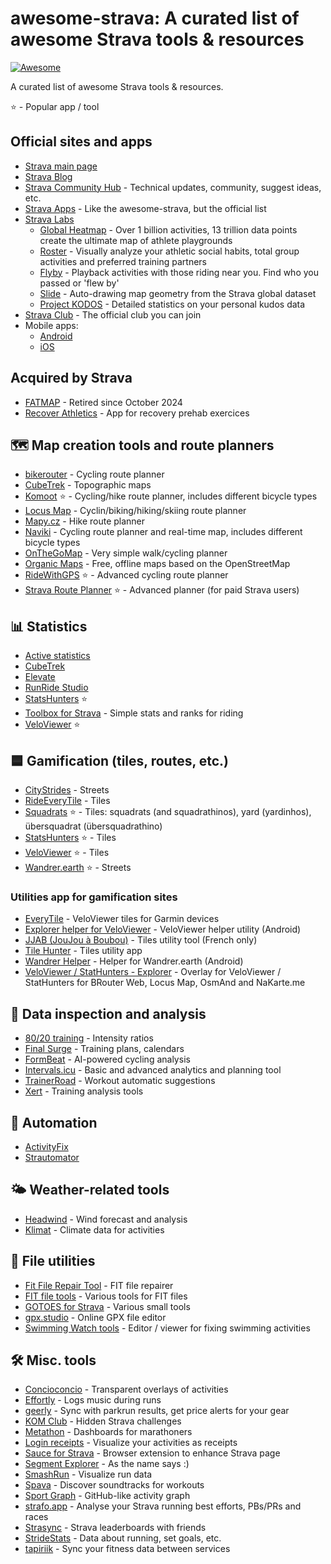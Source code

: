 # awesome-strava: A curated list of awesome Strava tools & resources

[![Awesome](https://awesome.re/badge.svg)](https://awesome.re)

A curated list of awesome Strava tools & resources.

⭐ - Popular app / tool

## Official sites and apps

* [Strava main page](https://www.strava.com/)
* [Strava Blog](https://stories.strava.com/)
* [Strava Community Hub](https://communityhub.strava.com/) - Technical updates, community, suggest ideas, etc.
* [Strava Apps](https://www.strava.com/apps) - Like the awesome-strava, but the official list
* [Strava Labs](https://labs.strava.com/)
  * [Global Heatmap](https://www.strava.com/maps/global-heatmap) - Over 1 billion activities, 13 trillion data points create the ultimate map of athlete playgrounds
  * [Roster](https://labs.strava.com/roster) - Visually analyze your athletic social habits, total group activities and preferred training partners
  * [Flyby](https://labs.strava.com/flyby/) - Playback activities with those riding near you. Find who you passed or 'flew by'
  * [Slide](https://labs.strava.com/slide/) - Auto-drawing map geometry from the Strava global dataset
  * [Project KODOS](https://labs.strava.com/kodos/) - Detailed statistics on your personal kudos data
* [Strava Club](https://www.strava.com/clubs/231407) - The official club you can join
* Mobile apps:
  * [Android](https://play.google.com/store/apps/details?id=com.strava) 
  * [iOS](https://apps.apple.com/us/app/strava-run-bike-hike/id426826309)

## Acquired by Strava

* [FATMAP](https://fatmap.com/) - Retired since October 2024
* [Recover Athletics](https://recoverathletics.com/) - App for recovery prehab exercices

## 🗺️ Map creation tools and route planners

* [bikerouter](https://bikerouter.de/) - Cycling route planner
* [CubeTrek](https://github.com/r-follador/CubeTrek) - Topographic maps
* [Komoot](https://www.komoot.com/) ⭐ - Cycling/hike route planner, includes different bicycle types
* [Locus Map](https://www.locusmap.app/) - Cyclin/biking/hiking/skiing route planner
* [Mapy.cz](https://mapy.cz/) - Hike route planner
* [Naviki](https://www.naviki.org/) - Cycling route planner and real-time map, includes different bicycle types
* [OnTheGoMap](https://onthegomap.com/) - Very simple walk/cycling planner
* [Organic Maps](https://organicmaps.app/) - Free, offline maps based on the OpenStreetMap
* [RideWithGPS](https://ridewithgps.com/) ⭐ - Advanced cycling route planner
* [Strava Route Planner](https://www.strava.com/routes/new) ⭐ - Advanced planner (for paid Strava users)

## 📊 Statistics

* [Active statistics](https://active-statistics.com/home)
* [CubeTrek](https://github.com/r-follador/CubeTrek)
* [Elevate](https://github.com/thomaschampagne/elevate)
* [RunRide Studio](https://runride.studio/)
* [StatsHunters](https://www.statshunters.com/) ⭐
* [Toolbox for Strava](https://www.marcellobrivio.com/projects/strava-toolbox/) - Simple stats and ranks for riding
* [VeloViewer](https://veloviewer.com/) ⭐

## 🟦 Gamification (tiles, routes, etc.)

* [CityStrides](https://citystrides.com/) - Streets
* [RideEveryTile](https://rideeverytile.com/) - Tiles
* [Squadrats](https://squadrats.com/activities) ⭐ - Tiles: squadrats (and squadrathinos), yard (yardinhos), übersquadrat (übersquadrathino)
* [StatsHunters](https://www.statshunters.com/) ⭐ - Tiles
* [VeloViewer](https://veloviewer.com/) ⭐ - Tiles
* [Wandrer.earth](https://wandrer.earth/) ⭐ - Streets

### Utilities app for gamification sites

* [EveryTile](https://apps.garmin.com/apps/e53331b6-55db-475a-99e9-3f567327e7ce) - VeloViewer tiles for Garmin devices
* [Explorer helper for VeloViewer](https://play.google.com/store/apps/details?id=ru.anisart.vv&hl=en) - VeloViewer helper utility (Android)
* [JJAB (JouJou à Boubou)](https://bouillard.org/kikourou/jjab/help.html) - Tiles utility tool (French only)
* [Tile Hunter](https://tilehunter.web.app/) - Tiles utility app
* [Wandrer Helper](https://play.google.com/store/apps/details?id=com.quilkin.wandrerhelper) - Helper for Wandrer.earth (Android)
* [VeloViewer / StatHunters - Explorer](https://vv.fork.pl/) - Overlay for VeloViewer / StatHunters for BRouter Web, Locus Map, OsmAnd and NaKarte.me

## 🧐 Data inspection and analysis

* [80/20 training](https://8020training.app/) - Intensity ratios
* [Final Surge](https://www.finalsurge.com/) - Training plans, calendars
* [FormBeat](https://www.formbeat.com/) - AI-powered cycling analysis
* [Intervals.icu](https://intervals.icu/) - Basic and advanced analytics and planning tool
* [TrainerRoad](https://www.trainerroad.com/) - Workout automatic suggestions
* [Xert](https://www.xertonline.com/) - Training analysis tools

## 🤖 Automation
* [ActivityFix](https://www.activityfix.com/)
* [Strautomator](https://strautomator.com/home)

## 🌤️ Weather-related tools

* [Headwind](https://headwind.app/) - Wind forecast and analysis
* [Klimat](https://klimat.app/) - Climate data for activities

## 💾 File utilities

* [Fit File Repair Tool](https://www.fitfilerepairtool.info/) - FIT file repairer
* [FIT file tools](https://www.fitfiletools.com/) - Various tools for FIT files
* [GOTOES for Strava](https://gotoes.org/strava/) - Various small tools
* [gpx.studio](https://gpx.studio/) - Online GPX file editor
* [Swimming Watch tools](https://www.swimmingwatchtools.com/) - Editor / viewer for fixing swimming activities

## 🛠️ Misc. tools

* [Concioconcio](https://concioconcio.cc/) - Transparent overlays of activities
* [Effortly](https://effortly.run/) - Logs music during runs
* [geerly](https://www.geerly.com/) - Sync with parkrun results, get price alerts for your gear
* [KOM Club](https://www.kom.club/) - Hidden Strava challenges
* [Metathon](https://www.metathon.com/) - Dashboards for marathoners
* [Login receipts](https://ngenart.com/strava/login-receipts) - Visualize your activities as receipts
* [Sauce for Strava](https://www.sauce.llc/) - Browser extension to enhance Strava page
* [Segment Explorer](https://www.doogal.co.uk/SegmentExplorer) - As the name says :)
* [SmashRun](https://smashrun.com/) - Visualize run data
* [Spava](https://www.spava.club/) - Discover soundtracks for workouts
* [Sport Graph](https://graph.rnnr.io/) - GitHub-like activity graph
* [strafo.app](https://strafo.app/) - Analyse your Strava running best efforts, PBs/PRs and races
* [Strasync](https://strasync.com/) - Strava leaderboards with friends
* [StrideStats](https://www.stridestats.com/) - Data about running, set goals, etc.
* [tapiriik](https://tapiriik.com/) - Sync your fitness data between services
